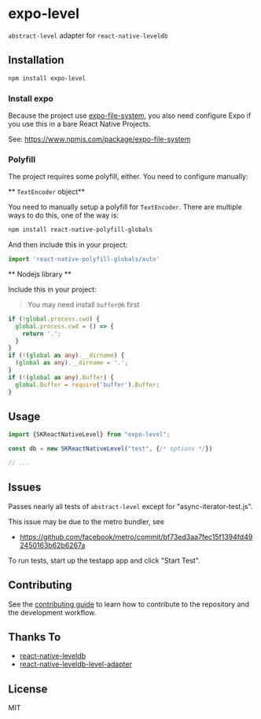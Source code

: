 # expo-level

`abstract-level` adapter for `react-native-leveldb`

## Installation

```sh
npm install expo-level
```

### Install expo

Because the project use [expo-file-system](https://www.npmjs.com/package/expo-file-system), you also need configure Expo if you use this in a bare React Native Projects.

See: https://www.npmjs.com/package/expo-file-system

### Polyfill

The project requires some polyfill, either. You need to configure manually:

** `TextEncoder` object**

You need to manually setup a polyfill for `TextEncoder`. There are multiple ways to do this, one of the way is:

```bash
npm install react-native-polyfill-globals
```

And then include this in your project:

```js
import 'react-native-polyfill-globals/auto'
```

** Nodejs library **

Include this in your project:

> You may need install `buffer@6` first

```ts
if (!global.process.cwd) {
  global.process.cwd = () => {
    return '.';
  }
}
if (!(global as any).__dirname) {
  (global as any).__dirname = '.';
}
if (!(global as any).Buffer) {
  global.Buffer = require('buffer').Buffer;
}
```

## Usage

```js
import {SKReactNativeLevel} from "expo-level";

const db = new SKReactNativeLevel("test", {/* options */})

// ...
```

## Issues

Passes nearly all tests of `abstract-level` except for "async-iterator-test.js".

This issue may be due to the metro bundler, see

- https://github.com/facebook/metro/commit/bf73ed3aa7fec15f1394fd492450163b62b6267a

To run tests, start up the testapp app and click "Start Test".

## Contributing

See the [contributing guide](CONTRIBUTING.md) to learn how to contribute to the repository and the development workflow.

## Thanks To

- [react-native-leveldb](https://github.com/greentriangle/react-native-leveldb)
- [react-native-leveldb-level-adapter](https://github.com/swittk/react-native-leveldb-level-adapter)

## License

MIT

